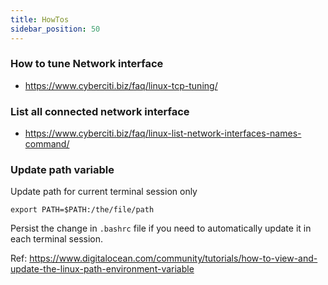 ```yaml
---
title: HowTos
sidebar_position: 50
---
```


### How to tune Network interface

- https://www.cyberciti.biz/faq/linux-tcp-tuning/

### List all connected network interface

- https://www.cyberciti.biz/faq/linux-list-network-interfaces-names-command/

### Update path variable 

Update path for current terminal session only 

```shell
export PATH=$PATH:/the/file/path
```

Persist the change in `.bashrc` file if you need to automatically update it in each terminal session.

Ref: https://www.digitalocean.com/community/tutorials/how-to-view-and-update-the-linux-path-environment-variable

